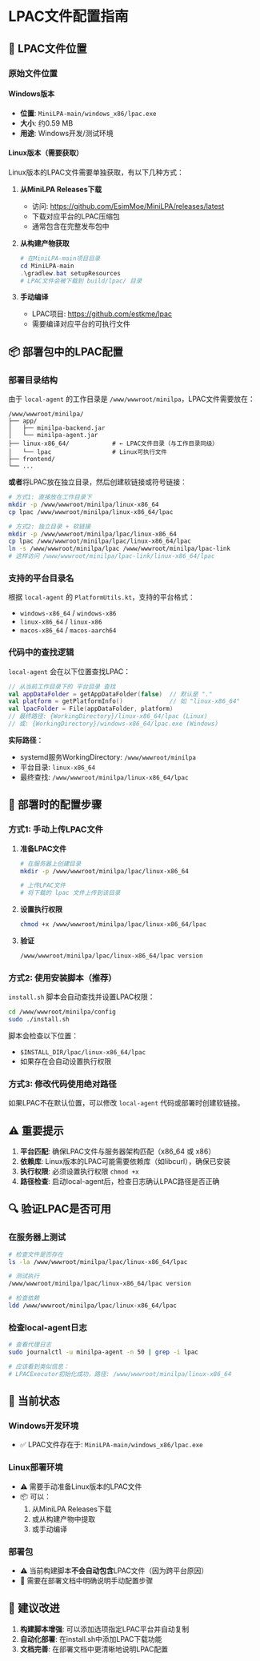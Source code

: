 # LPAC文件配置指南

## 📍 LPAC文件位置

### 原始文件位置

#### Windows版本
- **位置**: `MiniLPA-main/windows_x86/lpac.exe`
- **大小**: 约0.59 MB
- **用途**: Windows开发/测试环境

#### Linux版本（需要获取）
Linux版本的LPAC文件需要单独获取，有以下几种方式：

1. **从MiniLPA Releases下载**
   - 访问: https://github.com/EsimMoe/MiniLPA/releases/latest
   - 下载对应平台的LPAC压缩包
   - 通常包含在完整发布包中

2. **从构建产物获取**
   ```powershell
   # 在MiniLPA-main项目目录
   cd MiniLPA-main
   .\gradlew.bat setupResources
   # LPAC文件会被下载到 build/lpac/ 目录
   ```

3. **手动编译**
   - LPAC项目: https://github.com/estkme/lpac
   - 需要编译对应平台的可执行文件

## 📦 部署包中的LPAC配置

### 部署目录结构

由于 `local-agent` 的工作目录是 `/www/wwwroot/minilpa`，LPAC文件需要放在：

```
/www/wwwroot/minilpa/
├── app/
│   ├── minilpa-backend.jar
│   └── minilpa-agent.jar
├── linux-x86_64/            # ← LPAC文件目录（与工作目录同级）
│   └── lpac                 # Linux可执行文件
├── frontend/
└── ...
```

**或者**将LPAC放在独立目录，然后创建软链接或符号链接：

```bash
# 方式1: 直接放在工作目录下
mkdir -p /www/wwwroot/minilpa/linux-x86_64
cp lpac /www/wwwroot/minilpa/linux-x86_64/lpac

# 方式2: 独立目录 + 软链接
mkdir -p /www/wwwroot/minilpa/lpac/linux-x86_64
cp lpac /www/wwwroot/minilpa/lpac/linux-x86_64/lpac
ln -s /www/wwwroot/minilpa/lpac /www/wwwroot/minilpa/lpac-link
# 这样访问 /www/wwwroot/minilpa/lpac-link/linux-x86_64/lpac
```

### 支持的平台目录名

根据 `local-agent` 的 `PlatformUtils.kt`，支持的平台格式：

- `windows-x86_64` / `windows-x86`
- `linux-x86_64` / `linux-x86`
- `macos-x86_64` / `macos-aarch64`

### 代码中的查找逻辑

`local-agent` 会在以下位置查找LPAC：

```kotlin
// 从当前工作目录下的 平台目录 查找
val appDataFolder = getAppDataFolder(false)  // 默认是 "."
val platform = getPlatformInfo()             // 如 "linux-x86_64"
val lpacFolder = File(appDataFolder, platform)
// 最终路径: {WorkingDirectory}/linux-x86_64/lpac (Linux)
// 或: {WorkingDirectory}/windows-x86_64/lpac.exe (Windows)
```

**实际路径**：
- systemd服务WorkingDirectory: `/www/wwwroot/minilpa`
- 平台目录: `linux-x86_64`
- 最终查找: `/www/wwwroot/minilpa/linux-x86_64/lpac`

## 🔧 部署时的配置步骤

### 方式1: 手动上传LPAC文件

1. **准备LPAC文件**
   ```bash
   # 在服务器上创建目录
   mkdir -p /www/wwwroot/minilpa/lpac/linux-x86_64
   
   # 上传LPAC文件
   # 将下载的 lpac 文件上传到该目录
   ```

2. **设置执行权限**
   ```bash
   chmod +x /www/wwwroot/minilpa/lpac/linux-x86_64/lpac
   ```

3. **验证**
   ```bash
   /www/wwwroot/minilpa/lpac/linux-x86_64/lpac version
   ```

### 方式2: 使用安装脚本（推荐）

`install.sh` 脚本会自动查找并设置LPAC权限：

```bash
cd /www/wwwroot/minilpa/config
sudo ./install.sh
```

脚本会检查以下位置：
- `$INSTALL_DIR/lpac/linux-x86_64/lpac`
- 如果存在会自动设置执行权限

### 方式3: 修改代码使用绝对路径

如果LPAC不在默认位置，可以修改 `local-agent` 代码或部署时创建软链接。

## ⚠️ 重要提示

1. **平台匹配**: 确保LPAC文件与服务器架构匹配（x86_64 或 x86）
2. **依赖库**: Linux版本的LPAC可能需要依赖库（如libcurl），确保已安装
3. **执行权限**: 必须设置执行权限 `chmod +x`
4. **路径检查**: 启动local-agent后，检查日志确认LPAC路径是否正确

## 🔍 验证LPAC是否可用

### 在服务器上测试

```bash
# 检查文件是否存在
ls -la /www/wwwroot/minilpa/lpac/linux-x86_64/lpac

# 测试执行
/www/wwwroot/minilpa/lpac/linux-x86_64/lpac version

# 检查依赖
ldd /www/wwwroot/minilpa/lpac/linux-x86_64/lpac
```

### 检查local-agent日志

```bash
# 查看代理日志
sudo journalctl -u minilpa-agent -n 50 | grep -i lpac

# 应该看到类似信息：
# LPACExecutor初始化成功，路径: /www/wwwroot/minilpa/linux-x86_64
```

## 📝 当前状态

### Windows开发环境
- ✅ LPAC文件存在于: `MiniLPA-main/windows_x86/lpac.exe`

### Linux部署环境
- ⚠️ 需要手动准备Linux版本的LPAC文件
- 📦 可以：
  1. 从MiniLPA Releases下载
  2. 或从构建产物中提取
  3. 或手动编译

### 部署包
- ⚠️ 当前构建脚本**不会自动包含**LPAC文件（因为跨平台原因）
- 📝 需要在部署文档中明确说明手动配置步骤

## 🔄 建议改进

1. **构建脚本增强**: 可以添加选项指定LPAC平台并自动复制
2. **自动化部署**: 在install.sh中添加LPAC下载功能
3. **文档完善**: 在部署文档中更清晰地说明LPAC配置

